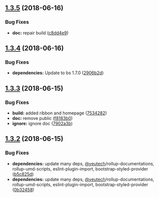 ## [1.3.5](https://module.kopaxgroup.com/bootstrap-styled/navigation-bar/compare/v1.3.4...v1.3.5) (2018-06-16)


### Bug Fixes

* **doc:** repair build ([c8dd4e9](https://module.kopaxgroup.com/bootstrap-styled/navigation-bar/commit/c8dd4e9))

## [1.3.4](https://module.kopaxgroup.com/bootstrap-styled/navigation-bar/compare/v1.3.3...v1.3.4) (2018-06-16)


### Bug Fixes

* **dependencies:** Update to bs 1.7.0 ([2906b2d](https://module.kopaxgroup.com/bootstrap-styled/navigation-bar/commit/2906b2d))

## [1.3.3](https://module.kopaxgroup.com/bootstrap-styled/navigation-bar/compare/v1.3.2...v1.3.3) (2018-06-15)


### Bug Fixes

* **build:** added ribbon and homepage ([7534282](https://module.kopaxgroup.com/bootstrap-styled/navigation-bar/commit/7534282))
* **doc:** remove public ([f8183b0](https://module.kopaxgroup.com/bootstrap-styled/navigation-bar/commit/f8183b0))
* **ignore:** ignore doc ([7902a3b](https://module.kopaxgroup.com/bootstrap-styled/navigation-bar/commit/7902a3b))

## [1.3.2](https://module.kopaxgroup.com/bootstrap-styled/navigation-bar/compare/v1.3.1...v1.3.2) (2018-06-15)


### Bug Fixes

* **dependencies:** update many deps, [@yeutech](https://module.kopaxgroup.com/yeutech)/rollup-documentations, rollup-umd-scripts, eslint-plugin-import, bootstrap-styled-provider ([b5c825d](https://module.kopaxgroup.com/bootstrap-styled/navigation-bar/commit/b5c825d))
* **dependencies:** update many deps, [@yeutech](https://module.kopaxgroup.com/yeutech)/rollup-documentations, rollup-umd-scripts, eslint-plugin-import, bootstrap-styled-provider ([0b32458](https://module.kopaxgroup.com/bootstrap-styled/navigation-bar/commit/0b32458))
